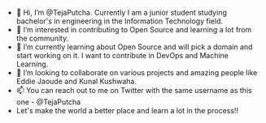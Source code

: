 - 👋 Hi, I’m @TejaPutcha. Currently I am a junior student studying bachelor's in engineering in the Information Technology field.
- 👀 I’m interested in contributing to Open Source and learning a lot from the community.
- 🌱 I’m currently learning about Open Source and will pick a domain and start working on it. I want to contribute in DevOps and Machine Learning.
- 💞️ I’m looking to collaborate on various projects and amazing people like Eddie Jaoude and Kunal Kushwaha.
- 📫 You can reach out to me on Twitter with the same username as this one - @TejaPutcha
- Let's make the world a better place and learn a lot in the process!!

<!---
TejaPutcha/TejaPutcha is a ✨ special ✨ repository because its `README.md` (this file) appears on your GitHub profile.
You can click the Preview link to take a look at your changes.
--->
